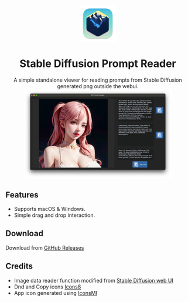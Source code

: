 <div align="center">
<img src="/resources/icon.png" width=20% height=20%>
<h1>Stable Diffusion Prompt Reader</h1>
A simple standalone viewer for reading prompts from Stable Diffusion generated png outside the webui.
<img src="/images/ScreenShot.png" width=80% height=80%>
</div>

## Features
- Supports macOS & Windows.
- Simple drag and drop interaction.

## Download
Download from [GitHub Releases](https://github.com/receyuki/stable-diffusion-prompt-reader/releases/latest)

## Credits
- Image data reader function modified from [Stable Diffusion web UI](https://github.com/AUTOMATIC1111/stable-diffusion-webui/)
- Dnd and Copy icons [Icons8](https://icons8.com/)
- App icon generated using [IconsMI](https://huggingface.co/jvkape/IconsMI-AppIconsModelforSD)
